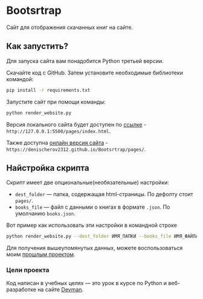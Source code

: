 # Bootsrtrap
 Сайт для отображения скачанных книг на сайте.

 ## Как запустить?
 Для запуска сайта вам понадобится Python третьей версии.

Скачайте код с GitHub. Затем установите необходимые библиотеки командой:

```sh
pip install -r requirements.txt
```
Запустите сайт при помощи команды:
```sh
python render_website.py
```
Версия локального сайта будет доступен по [ссылке](http://127.0.0.1:5500/pages/index.html) - `http://127.0.0.1:5500/pages/index.html`.

Также доступна [онлайн версия сайта](https://denischerov2312.github.io/Bootsrtrap/pages/) - `https://denischerov2312.github.io/Bootsrtrap/pages/`.

## Найстройка скрипта

Скрипт имеет две опциональные(необязательные) настройки:
- `dest_folder` — папка, содержащая html-страницы. По дефолту стоит `pages/`.
- `books_file` — файл с данными о книгах в формате `.json`. По умолчанию `books.json`.

Вот пример как использовать эти настройки в командной строке
```sh
python render_website.py --dest_folder ИМЯ_ПАПКИ --books_file ИМЯ_ФАЙЛА
```
Для получения вышеупомянутых данных, можете воспользоваться моим [прошлым проектом](https://github.com/Denischerov2312/Parse_books).
### Цели проекта
Код написан в учебных целях — это урок в курсе по Python и веб-разработке на сайте [Devman](https://dvmn.org).

